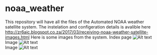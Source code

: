 # noaa_weather
This repository will have all the files of the Automated NOAA weather satellite system.
The instelation and configeration details is avalible here http://zr6aic.blogspot.co.za/2017/03/receiving-noaa-weather-satellite-images.html
Here is some images from the system.
Index page
![Alt text](7_stage_2m_filter_1.png?raw=true "Filter diagram")<br>
Image
![Alt text](7_stage_2m_filter_1.png?raw=true "Filter diagram")<br>
Image
![Alt text](7_stage_2m_filter_1.png?raw=true "Filter diagram")<br>
